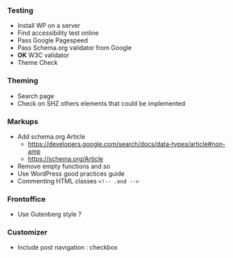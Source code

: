 

### Testing

* Install WP on a server
* Find accessibility test online
* Pass Google Pagespeed
* Pass Schema.org validator from Google
* **OK** W3C validator
* Theme Check

### Theming

* Search page
* Check on SHZ others elements that could be implemented

### Markups

* Add schema.org Article
  * https://developers.google.com/search/docs/data-types/article#non-amp
  * https://schema.org/Article
* Remove empty functions and so
* Use WordPress good practices guide
* Commenting HTML classes `<!-- .end -->`
  
 ### Frontoffice
 
* Use Gutenberg style ?

### Customizer

* Include post navigation : checkbox
